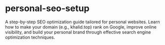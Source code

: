 # personal-seo-setup
A step-by-step SEO optimization guide tailored for personal websites. Learn how to make your domain (e.g., khalid.top) rank on Google, improve online visibility, and build your personal brand through effective search engine optimization techniques.
